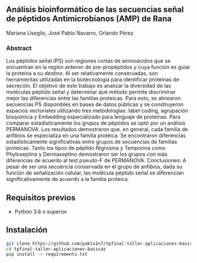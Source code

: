 ## Análisis bioinformático de las secuencias señal de péptidos Antimicrobianos (AMP) de Rana

Mariana Useglio, José Pablo Navarro, Orlando Pérez

### Abstract

Los péptidos señal (PS) son regiones cortas de aminoácidos que se encuentran en la región anterior de pre-propéptidos y cuya función es guiar la proteína a su destino. Al ser relativamente conservadas, son herramientas utilizadas en la biotecnología para identificar proteínas de secreción. El objetivo de este trabajo es analizar la diversidad de las moléculas péptido señal y determinar qué método permite discriminar mejor las diferencias entre las familias proteicas. Para esto, se alinearon secuencias PS disponibles en bases de datos públicas y se construyeron espacios vectoriales utilizando tres metodologías: label coding, agrupación bioquímica y Embedding especializado para lenguaje de proteínas. Para comparar estadísticamente los grupos de péptidos se optó por un análisis PERMANOVA. Los resultados demostraron que, en general, cada familia de anfibios se especializa en una familia proteica. Se encontraron diferencias estadísticamente significativas entre grupos de secuencias de familias proteicas. Tanto los tipos de péptido Nigrosina y Temporina como Phyloseptina y Dermaseptino demostraron ser los grupos con más diferencias de acuerdo al test pseudo-F de PERMANOVA. Conclusiones: A pesar de ser una secuencia conservada en el grupo de anfibios, dada su función de señalización celular, las molécula péptido señal se diferencian significativamente de acuerdo a la familia proteica.    

## Requisitos previos

- Python 3.8 o superior

## Instalación

   ```bash
   git clone https://github.com/pablo1n7/tpfinal-taller-aplicaciones-basicas.git
   cd tpfinal-taller-aplicaciones-basicas
   pip install -r requirements.txt

   

